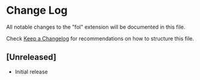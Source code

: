 # Change Log

All notable changes to the "fol" extension will be documented in this file.

Check [Keep a Changelog](http://keepachangelog.com/) for recommendations on how to structure this file.

## [Unreleased]

- Initial release
